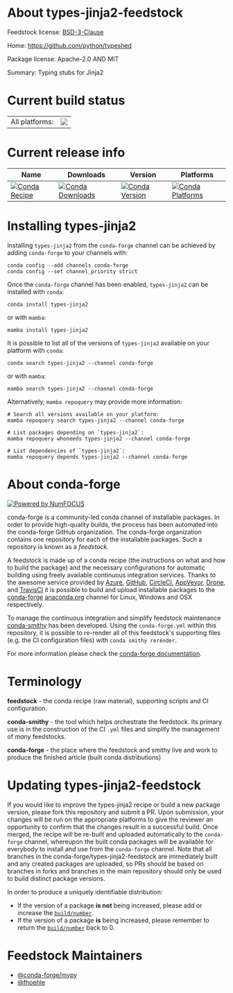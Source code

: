 About types-jinja2-feedstock
============================

Feedstock license: [BSD-3-Clause](https://github.com/conda-forge/types-jinja2-feedstock/blob/main/LICENSE.txt)

Home: https://github.com/python/typeshed

Package license: Apache-2.0 AND MIT

Summary: Typing stubs for Jinja2

Current build status
====================


<table><tr><td>All platforms:</td>
    <td>
      <a href="https://dev.azure.com/conda-forge/feedstock-builds/_build/latest?definitionId=13194&branchName=main">
        <img src="https://dev.azure.com/conda-forge/feedstock-builds/_apis/build/status/types-jinja2-feedstock?branchName=main">
      </a>
    </td>
  </tr>
</table>

Current release info
====================

| Name | Downloads | Version | Platforms |
| --- | --- | --- | --- |
| [![Conda Recipe](https://img.shields.io/badge/recipe-types--jinja2-green.svg)](https://anaconda.org/conda-forge/types-jinja2) | [![Conda Downloads](https://img.shields.io/conda/dn/conda-forge/types-jinja2.svg)](https://anaconda.org/conda-forge/types-jinja2) | [![Conda Version](https://img.shields.io/conda/vn/conda-forge/types-jinja2.svg)](https://anaconda.org/conda-forge/types-jinja2) | [![Conda Platforms](https://img.shields.io/conda/pn/conda-forge/types-jinja2.svg)](https://anaconda.org/conda-forge/types-jinja2) |

Installing types-jinja2
=======================

Installing `types-jinja2` from the `conda-forge` channel can be achieved by adding `conda-forge` to your channels with:

```
conda config --add channels conda-forge
conda config --set channel_priority strict
```

Once the `conda-forge` channel has been enabled, `types-jinja2` can be installed with `conda`:

```
conda install types-jinja2
```

or with `mamba`:

```
mamba install types-jinja2
```

It is possible to list all of the versions of `types-jinja2` available on your platform with `conda`:

```
conda search types-jinja2 --channel conda-forge
```

or with `mamba`:

```
mamba search types-jinja2 --channel conda-forge
```

Alternatively, `mamba repoquery` may provide more information:

```
# Search all versions available on your platform:
mamba repoquery search types-jinja2 --channel conda-forge

# List packages depending on `types-jinja2`:
mamba repoquery whoneeds types-jinja2 --channel conda-forge

# List dependencies of `types-jinja2`:
mamba repoquery depends types-jinja2 --channel conda-forge
```


About conda-forge
=================

[![Powered by
NumFOCUS](https://img.shields.io/badge/powered%20by-NumFOCUS-orange.svg?style=flat&colorA=E1523D&colorB=007D8A)](https://numfocus.org)

conda-forge is a community-led conda channel of installable packages.
In order to provide high-quality builds, the process has been automated into the
conda-forge GitHub organization. The conda-forge organization contains one repository
for each of the installable packages. Such a repository is known as a *feedstock*.

A feedstock is made up of a conda recipe (the instructions on what and how to build
the package) and the necessary configurations for automatic building using freely
available continuous integration services. Thanks to the awesome service provided by
[Azure](https://azure.microsoft.com/en-us/services/devops/), [GitHub](https://github.com/),
[CircleCI](https://circleci.com/), [AppVeyor](https://www.appveyor.com/),
[Drone](https://cloud.drone.io/welcome), and [TravisCI](https://travis-ci.com/)
it is possible to build and upload installable packages to the
[conda-forge](https://anaconda.org/conda-forge) [anaconda.org](https://anaconda.org/)
channel for Linux, Windows and OSX respectively.

To manage the continuous integration and simplify feedstock maintenance
[conda-smithy](https://github.com/conda-forge/conda-smithy) has been developed.
Using the ``conda-forge.yml`` within this repository, it is possible to re-render all of
this feedstock's supporting files (e.g. the CI configuration files) with ``conda smithy rerender``.

For more information please check the [conda-forge documentation](https://conda-forge.org/docs/).

Terminology
===========

**feedstock** - the conda recipe (raw material), supporting scripts and CI configuration.

**conda-smithy** - the tool which helps orchestrate the feedstock.
                   Its primary use is in the construction of the CI ``.yml`` files
                   and simplify the management of *many* feedstocks.

**conda-forge** - the place where the feedstock and smithy live and work to
                  produce the finished article (built conda distributions)


Updating types-jinja2-feedstock
===============================

If you would like to improve the types-jinja2 recipe or build a new
package version, please fork this repository and submit a PR. Upon submission,
your changes will be run on the appropriate platforms to give the reviewer an
opportunity to confirm that the changes result in a successful build. Once
merged, the recipe will be re-built and uploaded automatically to the
`conda-forge` channel, whereupon the built conda packages will be available for
everybody to install and use from the `conda-forge` channel.
Note that all branches in the conda-forge/types-jinja2-feedstock are
immediately built and any created packages are uploaded, so PRs should be based
on branches in forks and branches in the main repository should only be used to
build distinct package versions.

In order to produce a uniquely identifiable distribution:
 * If the version of a package **is not** being increased, please add or increase
   the [``build/number``](https://docs.conda.io/projects/conda-build/en/latest/resources/define-metadata.html#build-number-and-string).
 * If the version of a package **is** being increased, please remember to return
   the [``build/number``](https://docs.conda.io/projects/conda-build/en/latest/resources/define-metadata.html#build-number-and-string)
   back to 0.

Feedstock Maintainers
=====================

* [@conda-forge/mypy](https://github.com/orgs/conda-forge/teams/mypy/)
* [@fhoehle](https://github.com/fhoehle/)

